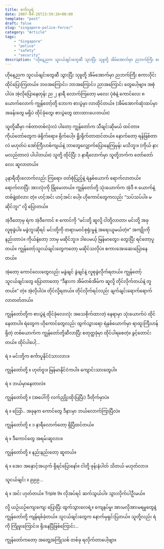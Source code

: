 ```yaml
---
title: စင်္ကာပူရဲ
date: 2007-04-26T23:59:26+00:00
template: "post"  
draft: false  
slug: "singapore-police-force/"  
category: "Article"
tags:
    - "Singapore"
    - "police"
    - "safety"
    - "security"
description: "ဟိုနေ့ညက သူငယ်ချင်းတွေဆီ သွားပြီး သုူတို့ အိမ်အောက်မှာ ညဘက်ကြီး စကားဝိုင်းထိုင်ပြောကြတယ်။ ဘဝအကြောင်း၊ ဘာအကြောင်း၊ ညာအကြောင်း တွေပေါ့ဗျာ။ အစုံပါပဲ။ အဲ့လိုပြောနေတုန်း ည ၂ နာရီ လောက်ကြတော့ မလေး ပုံစံနဲ့ ကောင်လေး ၈ ယောက်လောက် ကျွန်တော့်တို့ ဘေးက စားပွဲမှာ လာထိုင်တယ်။"
---
```

ဟိုနေ့ညက သူငယ်ချင်းတွေဆီ သွားပြီး သုူတို့ အိမ်အောက်မှာ ညဘက်ကြီး စကားဝိုင်းထိုင်ပြောကြတယ်။ ဘဝအကြောင်း၊ ဘာအကြောင်း၊ ညာအကြောင်း တွေပေါ့ဗျာ။ အစုံပါပဲ။ အဲ့လိုပြောနေတုန်း ည ၂ နာရီ လောက်ကြတော့ မလေး ပုံစံနဲ့ ကောင်လေး ၈ ယောက်လောက် ကျွန်တော့်တို့ ဘေးက စားပွဲမှာ လာထိုင်တယ်။ (အိမ်အောက်ဆုံးထပ်မှာ အခန်းတွေ မရှိပဲ ထိုင်ခုံတွေ၊ စားပွဲတွေ ထားထားပေးတယ်။)

သူတို့ဆီမှာ ဂစ်တာတစ်လုံးလဲ ပါတော့ ကျွန်တော်က သီချင်းဆိုမယ် ထင်တာ။ ကိုယ်တော်တွေက ဖဲရိုက်ရော။ ရိုက်ပေါ့။ ရှိုးရိုက်တာထင်တယ်။ နောက်တော့ ရန်ဖြစ်တာလဲ မဟုတ်ပဲ အော်ကြီးဟစ်ကျယ်နဲ့ ဘာတွေလျှောက်ပြောနေကြမှန်း မသိဘူး။ (ကိုယ် နားမလည်တာလဲ ပါပါတယ်။) သူတို့ ထိုင်ပြီး ၁ နာရီလောက်မှာ သူတို့ဘက်က တော်တော်လေး ဆူလာတယ်။

၃နာရီထိုးလောက်လည်း ကြရော၊ ဝတ်စုံပြည့်နဲ့ ရဲနှစ်ယောက် ရောက်လာတယ်။ ရောက်လာပြီး အားလုံးကို ခြုံမေးတယ်။ ကျွန်တော်တို့ သုံးယောက်က အဲ့ဒီ ၈ ယောက်နဲ့ တစ်ဖွဲ့ထဲလား တဲ့။ ဟင့်အင်း ဟင့်အင်း ပေါ့။ ဟိုကောင်တွေကလည်း “သပ်သပ်ပါ။ မဆိုင်ဘူး” လို့ ပြောတယ်။

အဲ့ဒီတော့မှ ရဲက အဲ့ဒီကောင် ၈ ကောင်ကို “မင်းတို့ ဆူလို့ ငါတို့လာတာ၊ မင်းတို့ အခုလူစုခွဲပါ။ မခွဲဘူးဆိုရင် မင်းတို့ကို တရားမဝင်စုရုံးမှုနဲ့ အရေးယူမယ်တဲ့။” အကျိုးကို နည်းတာပဲ။ ကိုယ်နဲ့တော့ ဘာမှ မဆိုင်ဘူး။ ဒါပေမယ့် မြန်မာတွေး၊ တွေးပြီး ရင်တော့ပူတယ်။ ကျွန်တော့်သူငယ်ချင်းတွေကတော့ မဆိုင်သလိုပဲ။ စကားအေးဆေးပြောနေတယ်။

အဲ့တော့ ကောင်လေးတွေလည်း မခွဲချင် ခွဲချင်နဲ့ လူစုခွဲလိုက်ရတယ်။ ကျွန်တော့်သူငယ်ချင်းတွေ ပြောတာတော့ “ဒီနားက အိမ်တစ်အိမ်က ဆူလို့ တိုင်လိုက်တယ်နဲ့ တူတယ်။” တဲ့။ အဲ့လိုပါပဲ။ တိုင်လို့ရတယ်။ တိုင်လိုက်ရင်လည်း ချက်ချင်းရောက်ရောက် လာတတ်တယ်။

ကျွန်တော်တို့က စားပွဲနဲ့ ထိုင်ခုံလေးလုံး အသေစိုက်ထားတဲ့ နေရာမှာ သုံးယောက်ပဲ ထိုင်နေတာပါ။ ရဲတွေက ဟိုကောင်တွေလည်း ထွက်သွားရော ရဲနှစ်ယောက်မှာ ရာထူးကြီးဟန် ရှိတဲ့ တစ်ယောက်က ကျွန်တော်တို့ဆီလာပြီး စတုတ္ထခုံမှာ ထိုင်ပါရစေတဲ့။ ခွင့်တောင်းတယ်။ ထိုင်ပါပေါ့…

ရဲ ။ မင်းတို့က စင်္ကာပူနိုင်ငံသားလား။

ကျွန်တော်တို့ ။ ဟုတ်ဝူး။ မြန်မာနိုင်ငံကပါ။ ကျောင်းသားတွေပါ။

ရဲ ။ ဘယ်မှာနေတာလဲ။

ကျွန်တော်တို့ ။ (အပေါ်ကို လက်ညှိုုးထိုးပြပြီး) ဒီတိုက်မှာပဲ။

ရဲ ။ သြော်.. အခုနက ကောင်တွေ ဒီနားမှာ ဘယ်လောက်ကြာပြီလဲ။

ကျွန်တော်တို့ ။ ၁ နာရီလောက်တော့ ရှိပြီထင်တယ်။

ရဲ ။ ဒီကောင်တွေ အရမ်းဆူလား။

ကျွန်တော်တို့ ။ နည်းနည်းတော့ ဆူတယ်။

ရဲ ။ အေး၊ အနှောင့်အယှက် ရှိရင်ပြောနော်။ ငါတို့ ဖုန်းနံပါတ် သိတယ် မဟုတ်လား။

သူငယ်ချင်း ။ ၉၉၉…

ရဲ ။ အင်း ဟုတ်တယ်။ Triple 9။ လိုအပ်ရင် ဆက်သွယ်ပါ။ သွားလိုက်ပါဦးမယ်။

လို့ ယဉ်ယဉ်ကျေးကျေး ပြောပြီး ထွက်သွားလေရဲ့။ ကျေနပ်မှု၊ အားမလိုအားမရမှုတွေနဲ့ ကျွန်တော်တို့ ကျန်ရစ်ခဲ့တယ်။ သူငယ်ချင်းတွေက နောက်မှရှင်းပြတယ်။ သူတို့လည်း ရဲကို ကြုံဖူးကြောင်း။ ရိုးနေပြီဖြစ်ကြောင်း…

ကျွန်တော်ကတော့ အတွေ့အကြုံသစ် တစ်ခု ရလိုက်တာပေါ့ဗျာ။